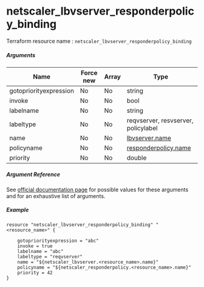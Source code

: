 # netscaler_lbvserver_responderpolicy_binding

Terraform resource name : ```netscaler_lbvserver_responderpolicy_binding```

##### Arguments

| Name | Force new | Array | Type |
|----|----|----|----|
|gotopriorityexpression|No|No|string|
|invoke|No|No|bool|
|labelname|No|No|string|
|labeltype|No|No|reqvserver, resvserver, policylabel|
|name|No|No|[lbvserver.name](/doc/resources/lbvserver.md)|
|policyname|No|No|[responderpolicy.name](/doc/resources/responderpolicy.md)|
|priority|No|No|double|

##### Argument Reference

See [official documentation page](https://developer-docs.citrix.com/projects/netscaler-nitro-api/en/11.0/configuration/load-balancing/lbvserver_responderpolicy_binding/lbvserver_responderpolicy_binding/) for possible values for these arguments and for an exhaustive list of arguments.

##### Example

```
resource "netscaler_lbvserver_responderpolicy_binding" "<resource_name>" {

    gotopriorityexpression = "abc"
    invoke = true
    labelname = "abc"
    labeltype = "reqvserver"
    name = "${netscaler_lbvserver.<resource_name>.name}"
    policyname = "${netscaler_responderpolicy.<resource_name>.name}"
    priority = 42
}
```

